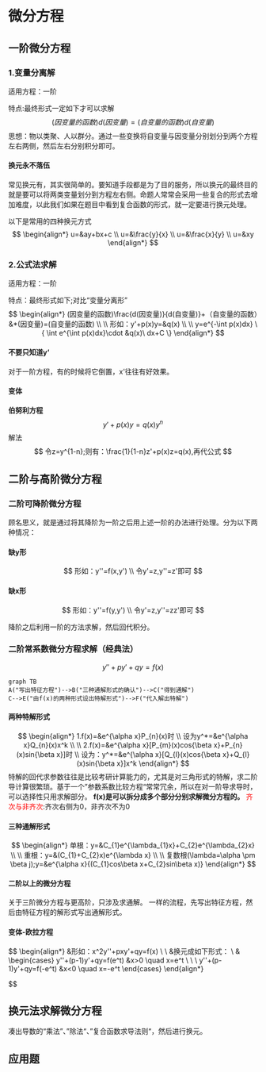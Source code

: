 # 微分方程
## 一阶微分方程

### 1.变量分离解

适用方程：一阶

特点:最终形式一定如下才可以求解
$$
(因变量的函数)d(因变量)=(自变量的函数)d(自变量)
$$
思想：物以类聚、人以群分。通过一些变换将自变量与因变量分别划分到两个方程左右两侧，然后左右分别积分即可。

#### 换元永不落伍

常见换元有，其实很简单的。要知道手段都是为了目的服务，所以换元的最终目的就是要可以将两类变量划分到方程左右侧。命题人常常会采用一些复合的形式去增加难度，以此我们如果在题目中看到复合函数的形式，就一定要进行换元处理。

以下是常用的四种换元方式
$$
\begin{align*}
u=&ay+bx+c
\\
u=&\frac{y}{x}
\\
u=&\frac{x}{y}
\\
u=&xy
\end{align*}
$$


### 2.公式法求解

适用方程：一阶

特点：最终形式如下;对比“变量分离形”
$$
\begin{align*}
(因变量的函数)\frac{d(因变量)}{d(自变量)}+（自变量的函数）&*(因变量)=(自变量的函数)
\\
\\
形如：y'+p(x)y=&q(x)
\\
\\
y=e^{-\int p(x)dx}
\{
\int e^{\int p(x)dx}\cdot &q(x)\ dx+C
\}
\end{align*}
$$
#### 不要只知道y‘

对于一阶方程，有的时候将它倒置，x'往往有好效果。

#### 变体

**伯努利方程**
$$
y'+p(x)y=q(x)y^n
$$
解法
$$
令z=y^{1-n};则有：\frac{1}{1-n}z'+p(x)z=q(x),再代公式
$$

## 二阶与高阶微分方程

### 二阶可降阶微分方程

顾名思义，就是通过将其降阶为一阶之后用上述一阶的办法进行处理。分为以下两种情况：

#### 缺y形

$$
形如：y''=f(x,y')
\\ 
令y'=z,y''=z'即可
$$


#### 缺x形

$$
形如：y''=f(y,y')
\\ 
令y'=z,y''=zz'即可
$$

降阶之后利用一阶的方法求解，然后回代积分。
### 二阶常系数微分方程求解（经典法）
$$
y''+py'+qy=f(x)
$$
``` mermaid
graph TB
A("写出特征方程")-->B("三种通解形式的确认")-->C("得到通解")
C-->E("由f(x)的两种形式设出特解形式")-->F("代入解出特解")
```
#### 两种特解形式
$$
\begin{align*}
1.f(x)=&e^{\alpha x}P_{n}(x)时  
\\
设为y^*=&e^{\alpha x}Q_{n}(x)x^k
\\
\\
2.f(x)=&e^{\alpha x}[P_{m}(x)cos{\beta x}+P_{n}(x)sin{\beta x}]时
\\
设为：y^*=&e^{\alpha x}[Q_{l}(x)cos{\beta x}+Q_{l}(x)sin{\beta x}]x^k
\end{align*}
$$
特解的回代求参数往往是比较考研计算能力的，尤其是对三角形式的特解，求二阶导计算很繁琐。基于一个”参数系数比较方程“常常冗余，所以在对一阶导求导时，可以选择性只用求解部分。
**f(x)是可以拆分成多个部分分别求解微分方程的。**
<font color="red">齐次与非齐次</font>:齐次右侧为0，非齐次不为0

#### 三种通解形式
$$
\begin{align*}
单根：y=&C_{1}e^{\lambda_{1}x}+C_{2}e^{\lambda_{2}x}
\\
\\
重根：y=&(C_{1}+C_{2}x)e^{\lambda x}
\\
\\
复数根(\lambda=\alpha \pm \beta j);y=&e^{\alpha x}{(C_{1}cos\beta x+C_{2}sin\beta x)}
\end{align*}
$$

#### 二阶以上的微分方程
关于三阶微分方程与更高阶，只涉及求通解。
一样的流程，先写出特征方程，然后由特征方程的解形式写出通解形式。

#### 变体-欧拉方程
$$
\begin{align*}
&形如：x^2y''+pxy'+qy=f(x)
\\
\\
&换元成如下形式：
\\ &
\begin{cases}
y''+(p-1)y'+qy=f(e^t) &x>0 \quad x=e^t
\\
\\
\\
y''+(p-1)y'+qy=f(-e^t) &x<0 \quad x=-e^t
\end{cases}
\end{align*}

$$

## 换元法求解微分方程
凑出导数的“乘法”、”除法“、”复合函数求导法则“，然后进行换元。

## 应用题

